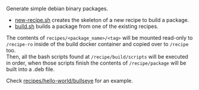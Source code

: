 Generate simple debian binary packages.  

* [new-recipe.sh](new-recipe.sh) creates the skeleton of a new recipe to build a package.  
* [build.sh](build.sh) builds a package from one of the existing recipes.  

The contents of `recipes/<package_name>/<tag>` will be mounted read-only to `/recipe-ro`
inside of the build docker container and copied over to `/recipe` too.  
Then, all the bash scripts found at `/recipe/build/scripts` will be executed in
order, when those scripts finish the contents of `/recipe/package` will be built
into a .deb file.  

Check [recipes/hello-world/bullseye](./recipes/hello-world/bullseye) for an example.  

